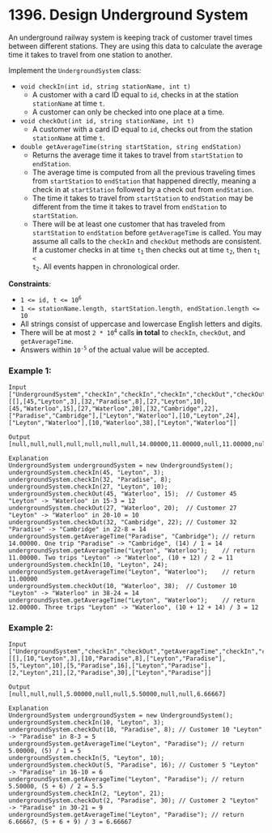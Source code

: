 # 1396. Design Underground System

An underground railway system is keeping track of customer travel times between different stations. They are using this data to calculate the average time it takes to travel from one station to another.

Implement the `UndergroundSystem` class:

- `void checkIn(int id, string stationName, int t)`
    - A customer with a card ID equal to `id`, checks in at the station `stationName` at time `t`.
    - A customer can only be checked into one place at a time.
- `void checkOut(int id, string stationName, int t)`
    - A customer with a card ID equal to `id`, checks out from the station `stationName` at time `t`.
- `double getAverageTime(string startStation, string endStation)`
    - Returns the average time it takes to travel from `startStation` to `endStation`.
    - The average time is computed from all the previous traveling times from `startStation` to `endStation` that happened directly, meaning a check in at `startStation` followed by a check out from `endStation`.
    - The time it takes to travel from `startStation` to `endStation` may be different from the time it takes to travel from `endStation` to `startStation`.
    - There will be at least one customer that has traveled from `startStation` to `endStation` before `getAverageTime` is called.
You may assume all calls to the `checkIn` and `checkOut` methods are consistent. If a customer checks in at time <code>t<sub>1</sub></code> then checks out at time <code>t<sub>2</sub></code>, then <code>t<sub>1</sub> < t<sub>2</sub></code>. All events happen in chronological order.

**Constraints**:
- <code>1 <= id, t <= 10<sup>6</sup></code>
- `1 <= stationName.length, startStation.length, endStation.length <= 10`
- All strings consist of uppercase and lowercase English letters and digits.
- There will be at most <code>2 * 10<sup>4</sup></code> calls **in total** to `checkIn`, `checkOut`, and `getAverageTime`.
- Answers within <code>10<sup>-5</sup></code> of the actual value will be accepted.


### Example 1:
```
Input
["UndergroundSystem","checkIn","checkIn","checkIn","checkOut","checkOut","checkOut","getAverageTime","getAverageTime","checkIn","getAverageTime","checkOut","getAverageTime"]
[[],[45,"Leyton",3],[32,"Paradise",8],[27,"Leyton",10],[45,"Waterloo",15],[27,"Waterloo",20],[32,"Cambridge",22],["Paradise","Cambridge"],["Leyton","Waterloo"],[10,"Leyton",24],["Leyton","Waterloo"],[10,"Waterloo",38],["Leyton","Waterloo"]]

Output
[null,null,null,null,null,null,null,14.00000,11.00000,null,11.00000,null,12.00000]

Explanation
UndergroundSystem undergroundSystem = new UndergroundSystem();
undergroundSystem.checkIn(45, "Leyton", 3);
undergroundSystem.checkIn(32, "Paradise", 8);
undergroundSystem.checkIn(27, "Leyton", 10);
undergroundSystem.checkOut(45, "Waterloo", 15);  // Customer 45 "Leyton" -> "Waterloo" in 15-3 = 12
undergroundSystem.checkOut(27, "Waterloo", 20);  // Customer 27 "Leyton" -> "Waterloo" in 20-10 = 10
undergroundSystem.checkOut(32, "Cambridge", 22); // Customer 32 "Paradise" -> "Cambridge" in 22-8 = 14
undergroundSystem.getAverageTime("Paradise", "Cambridge"); // return 14.00000. One trip "Paradise" -> "Cambridge", (14) / 1 = 14
undergroundSystem.getAverageTime("Leyton", "Waterloo");    // return 11.00000. Two trips "Leyton" -> "Waterloo", (10 + 12) / 2 = 11
undergroundSystem.checkIn(10, "Leyton", 24);
undergroundSystem.getAverageTime("Leyton", "Waterloo");    // return 11.00000
undergroundSystem.checkOut(10, "Waterloo", 38);  // Customer 10 "Leyton" -> "Waterloo" in 38-24 = 14
undergroundSystem.getAverageTime("Leyton", "Waterloo");    // return 12.00000. Three trips "Leyton" -> "Waterloo", (10 + 12 + 14) / 3 = 12
```

### Example 2:
```
Input
["UndergroundSystem","checkIn","checkOut","getAverageTime","checkIn","checkOut","getAverageTime","checkIn","checkOut","getAverageTime"]
[[],[10,"Leyton",3],[10,"Paradise",8],["Leyton","Paradise"],[5,"Leyton",10],[5,"Paradise",16],["Leyton","Paradise"],[2,"Leyton",21],[2,"Paradise",30],["Leyton","Paradise"]]

Output
[null,null,null,5.00000,null,null,5.50000,null,null,6.66667]

Explanation
UndergroundSystem undergroundSystem = new UndergroundSystem();
undergroundSystem.checkIn(10, "Leyton", 3);
undergroundSystem.checkOut(10, "Paradise", 8); // Customer 10 "Leyton" -> "Paradise" in 8-3 = 5
undergroundSystem.getAverageTime("Leyton", "Paradise"); // return 5.00000, (5) / 1 = 5
undergroundSystem.checkIn(5, "Leyton", 10);
undergroundSystem.checkOut(5, "Paradise", 16); // Customer 5 "Leyton" -> "Paradise" in 16-10 = 6
undergroundSystem.getAverageTime("Leyton", "Paradise"); // return 5.50000, (5 + 6) / 2 = 5.5
undergroundSystem.checkIn(2, "Leyton", 21);
undergroundSystem.checkOut(2, "Paradise", 30); // Customer 2 "Leyton" -> "Paradise" in 30-21 = 9
undergroundSystem.getAverageTime("Leyton", "Paradise"); // return 6.66667, (5 + 6 + 9) / 3 = 6.66667
```
